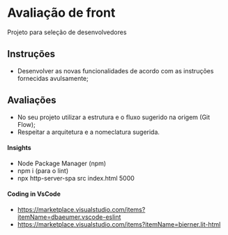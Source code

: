 # Avaliação de front
Projeto para seleção de desenvolvedores

## Instruções
- Desenvolver as novas funcionalidades de acordo com as instruções fornecidas avulsamente;

## Avaliações
- No seu projeto utilizar a estrutura e o fluxo sugerido na origem (Git Flow);
- Respeitar a arquitetura e a nomeclatura sugerida.

#### Insights
- Node Package Manager (npm)
- npm i (para o lint)
- npx http-server-spa src index.html 5000

#### Coding in VsCode
- https://marketplace.visualstudio.com/items?itemName=dbaeumer.vscode-eslint
- https://marketplace.visualstudio.com/items?itemName=bierner.lit-html
